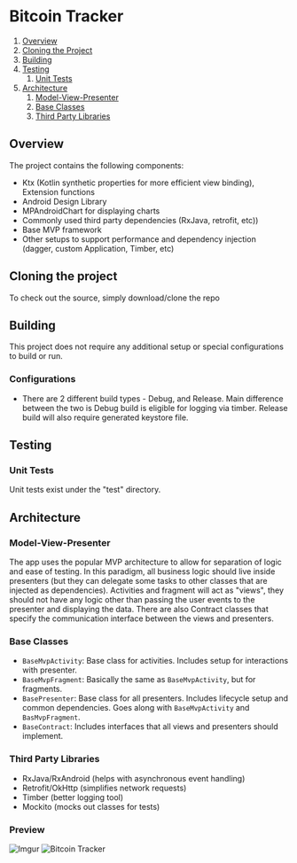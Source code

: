 # Bitcoin Tracker

1. [Overview](#overview)
1. [Cloning the Project](#cloning-the-project) 
1. [Building](#building)
1. [Testing](#testing)
    1. [Unit Tests](#unit-tests)
1. [Architecture](#architecture)
    1. [Model-View-Presenter](#model-view-presenter)
    1. [Base Classes](#base-classes)
    1. [Third Party Libraries](#third-party-libraries)

## Overview
The project contains the following components:
-   Ktx (Kotlin synthetic properties for more efficient view binding), Extension functions
-   Android Design Library
-   MPAndroidChart for displaying charts
-   Commonly used third party dependencies (RxJava, retrofit, etc))
-   Base MVP framework
-   Other setups to support performance and dependency injection (dagger, custom Application, Timber, etc)

## Cloning the project
To check out the source, simply download/clone the repo 

## Building
This project does not require any additional setup or special configurations to build or run.

### Configurations
- There are 2 different build types - Debug, and Release. Main difference between the two is Debug build is eligible for logging via timber. Release build will also require generated keystore file.

## Testing
### Unit Tests
Unit tests exist under the "test" directory. 

## Architecture
### Model-View-Presenter
The app uses the popular MVP architecture to allow for separation of logic and ease of testing. In this paradigm, all business logic should live inside presenters (but they can delegate some tasks to other classes that are injected as dependencies). Activities and fragment will act as "views", they should not have any logic other than passing the user events to the presenter and displaying the data. There are also Contract classes that specify the communication interface between the views and presenters.  

### Base Classes
- `BaseMvpActivity`: Base class for activities. Includes setup for interactions with presenter.
- `BaseMvpFragment`: Basically the same as `BaseMvpActivity`, but for fragments.
- `BasePresenter`: Base class for all presenters. Includes lifecycle setup and common dependencies. Goes along with `BaseMvpActivity` and `BasMvpFragment`.
- `BaseContract`: Includes interfaces that all views and presenters should implement.

### Third Party Libraries
- RxJava/RxAndroid (helps with asynchronous event handling)
- Retrofit/OkHttp (simplifies network requests)
- Timber (better logging tool)
- Mockito (mocks out classes for tests)

### Preview

![Imgur](https://i.imgur.com/vUUceU8l.png)
![Bitcoin Tracker](https://i.imgur.com/VVA4ol3l.png)
